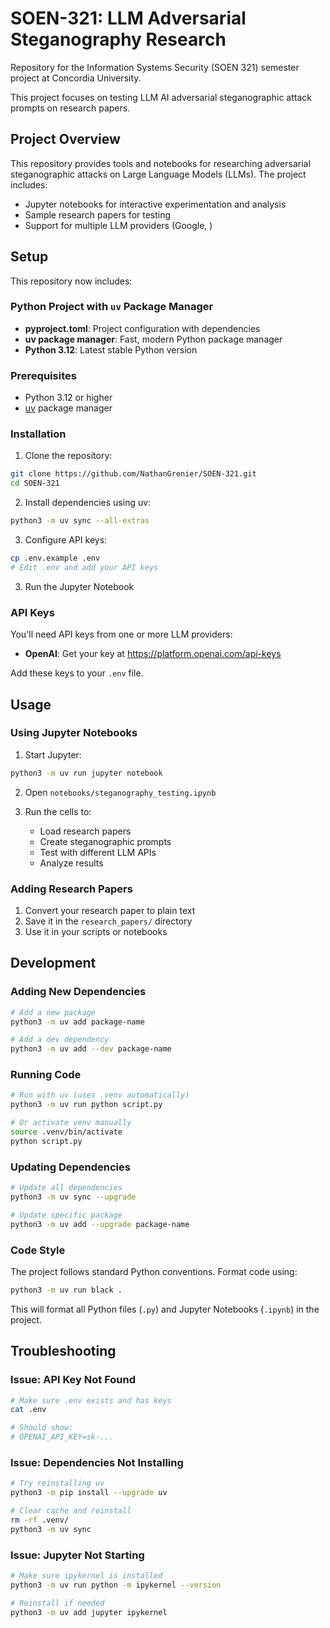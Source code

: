 # SOEN-321: LLM Adversarial Steganography Research

Repository for the Information Systems Security (SOEN 321) semester project at Concordia University.

This project focuses on testing LLM AI adversarial steganographic attack prompts on research papers.

## Project Overview

This repository provides tools and notebooks for researching adversarial steganographic attacks on Large Language Models (LLMs). The project includes:

- Jupyter notebooks for interactive experimentation and analysis
- Sample research papers for testing
- Support for multiple LLM providers (Google, )

## Setup

This repository now includes:

### Python Project with `uv` Package Manager
- **pyproject.toml**: Project configuration with dependencies
- **uv package manager**: Fast, modern Python package manager
- **Python 3.12**: Latest stable Python version

### Prerequisites

- Python 3.12 or higher
- [uv](https://github.com/astral-sh/uv) package manager

### Installation

1. Clone the repository:
```bash
git clone https://github.com/NathanGrenier/SOEN-321.git
cd SOEN-321
```

2. Install dependencies using uv:
```bash
python3 -m uv sync --all-extras
```

3. Configure API keys:
```bash
cp .env.example .env
# Edit .env and add your API keys
```

3. Run the Jupyter Notebook

### API Keys

You'll need API keys from one or more LLM providers:

- **OpenAI**: Get your key at https://platform.openai.com/api-keys

Add these keys to your `.env` file.

## Usage

### Using Jupyter Notebooks

1. Start Jupyter:
```bash
python3 -m uv run jupyter notebook
```

2. Open `notebooks/steganography_testing.ipynb`

3. Run the cells to:
   - Load research papers
   - Create steganographic prompts
   - Test with different LLM APIs
   - Analyze results

### Adding Research Papers

1. Convert your research paper to plain text
2. Save it in the `research_papers/` directory
3. Use it in your scripts or notebooks

## Development

### Adding New Dependencies

```bash
# Add a new package
python3 -m uv add package-name

# Add a dev dependency
python3 -m uv add --dev package-name
```

### Running Code

```bash
# Run with uv (uses .venv automatically)
python3 -m uv run python script.py

# Or activate venv manually
source .venv/bin/activate
python script.py
```

### Updating Dependencies

```bash
# Update all dependencies
python3 -m uv sync --upgrade

# Update specific package
python3 -m uv add --upgrade package-name
```

### Code Style

The project follows standard Python conventions. Format code using:

```bash
python3 -m uv run black .
```

This will format all Python files (`.py`) and Jupyter Notebooks (`.ipynb`) in the project.

## Troubleshooting

### Issue: API Key Not Found

```bash
# Make sure .env exists and has keys
cat .env

# Should show:
# OPENAI_API_KEY=sk-...
```

### Issue: Dependencies Not Installing

```bash
# Try reinstalling uv
python3 -m pip install --upgrade uv

# Clear cache and reinstall
rm -rf .venv/
python3 -m uv sync
```

### Issue: Jupyter Not Starting

```bash
# Make sure ipykernel is installed
python3 -m uv run python -m ipykernel --version

# Reinstall if needed
python3 -m uv add jupyter ipykernel
```